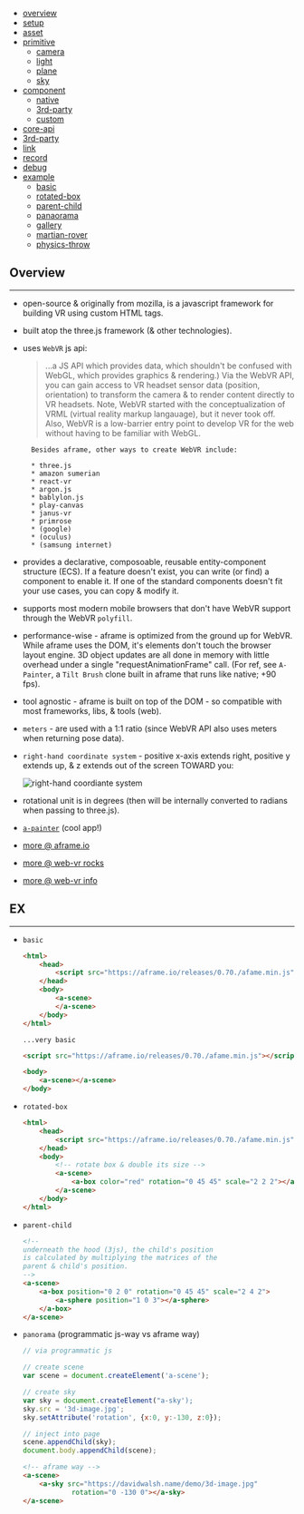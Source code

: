 * [overview](#overview)
* [setup](./setup)
* [asset](./asset-mgmt)
* [primitive](./primitive)
	* [camera](./primitive/camera)
	* [light](./primitive/light)
	* [plane](./primitive/plane)
	* [sky](./primitive/sky)
* [component](./component)
	* [native](./component/native)
	* [3rd-party](./component/3rd-party)
	* [custom](./component/custom)		
* [core-api](./core-api)
* [3rd-party](./3rd-party)
* [link](./link)
* [record](./record)
* [debug](./debug)
* [example](#example)
	* [basic](#basic)
	* [rotated-box](#rotated-box)
	* [parent-child](#parent-child)
	* [panaorama](#panorama)
	* [gallery](./example/gallery)
	* [martian-rover](https://www.roadtovr.com/4-steps-to-start-experimenting-with-webvr-in-10-minutes/)
	* [physics-throw](https://github.com/bryik/aframe-ball-throw)

## Overview <a name="overview"></a>

---

* open-source & originally from mozilla, is a javascript framework for building VR using custom HTML tags.

* built atop the three.js framework (& other technologies).

* uses `WebVR` js api:

	> ...a JS API which provides data, which shouldn't be confused with WebGL, which provides graphics & rendering.) Via the WebVR API, you can gain access to VR headset sensor data (position, orientation) to transform the camera & to render content directly to VR headsets.  Note, WebVR started with the conceptualization of VRML (virtual reality markup langauage), but it never took off.  Also, WebVR is a low-barrier entry point to develop VR for the web without having to be familiar with WebGL.

		Besides aframe, other ways to create WebVR include:

		* three.js
		* amazon sumerian
		* react-vr
		* argon.js
		* bablylon.js
		* play-canvas
		* janus-vr
		* primrose
		* (google)
		* (oculus)
		* (samsung internet)

* provides a declarative, composoable, reusable entity-component structure (ECS).  If a feature doesn't exist, you can write (or find) a component to enable it.  If one of the standard components doesn't fit your use cases, you can copy & modify it.
* supports most modern mobile browsers that don't have WebVR support through the WebVR `polyfill`.
* performance-wise - aframe is optimized from the ground up for WebVR.  While aframe uses the DOM, it's elements don't touch the browser layout engine.  3D object updates are all done in memory with little overhead under a single "requestAnimationFrame" call.  (For ref, see `A-Painter`, a `Tilt Brush` clone built in aframe that runs like native; +90 fps).
* tool agnostic - aframe is built on top of the DOM - so compatible with most frameworks, libs, & tools (web).
* `meters` - are used with a 1:1 ratio (since WebVR API also uses meters when returning pose data).
* `right-hand coordinate system` - positive x-axis extends right, positive y extends up, & z extends out of the screen TOWARD you:

	![right-hand coordiante system](_asset/img/1.png)

* rotational unit is in degrees (then will be internally converted to radians when passing to three.js).

* [`a-painter`](https://github.com/aframevr/a-painter) (cool app!)

* [more @ aframe.io](https://aframe.io)
* [more @ web-vr rocks](https://webvr.rocks)
* [more @ web-vr info](https://webvr.info/)

## EX <a name="example"></a>

---

* `basic` <a name="basic"></a>

	```html
	<html>
		<head>
			<script src="https://aframe.io/releases/0.70./afame.min.js"></script>
		</head>
		<body>
			<a-scene>
			</a-scene>
		</body>
	</html>
	```

	`...very basic`

	```html
	<script src="https://aframe.io/releases/0.70./afame.min.js"></script>

	<body>
		<a-scene></a-scene>
	</body>
	```

* `rotated-box`<a name="rotated-box"></a>

	```html
	<html>
		<head>
			<script src="https://aframe.io/releases/0.70./afame.min.js"></script>
		</head>
		<body>
			<!-- rotate box & double its size -->
			<a-scene>
				<a-box color="red" rotation="0 45 45" scale="2 2 2"></a-box>
			</a-scene>
		</body>
	</html>
	```

* `parent-child` <a name="parent-child"></a>

	```html
	<!--
	underneath the hood (3js), the child's position
	is calculated by multiplying the matrices of the
	parent & child's position.
	-->
	<a-scene>
		<a-box position="0 2 0" rotation="0 45 45" scale="2 4 2">
			<a-sphere position="1 0 3"></a-sphere>
		</a-box>
	</a-scene>
	```

* `panorama` (programmatic js-way vs aframe way) <a name="panorama"></a>

	```js
	// via programmatic js

	// create scene
	var scene = document.createElement('a-scene');

	// create sky
	var sky = document.createElement("a-sky');
	sky.src = '3d-image.jpg';
	sky.setAttribute('rotation', {x:0, y:-130, z:0});

	// inject into page
	scene.appendChild(sky);
	document.body.appendChild(scene);
	```

	```html
	<!-- aframe way -->
	<a-scene>
		<a-sky src="https://davidwalsh.name/demo/3d-image.jpg"
				rotation="0 -130 0"></a-sky>
	</a-scene>
	```